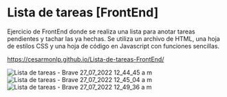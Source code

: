 # Lista de tareas [FrontEnd]

Ejercicio de FrontEnd donde se realiza una lista para anotar tareas pendientes y tachar las ya hechas. Se utiliza un archivo de HTML, una hoja de estilos CSS y una hoja de código en Javascript con funciones sencillas.

https://cesarmonlp.github.io/Lista-de-tareas-FrontEnd/

![Lista de tareas - Brave 27_07_2022 12_44_45 a  m](https://user-images.githubusercontent.com/87048793/181171355-30f5815c-c20b-49a9-a044-0bd5dad23c2b.png)
![Lista de tareas - Brave 27_07_2022 12_45_04 a  m](https://user-images.githubusercontent.com/87048793/181171372-3ff48a58-6057-46a2-a85c-b5e85787f400.png)
![Lista de tareas - Brave 27_07_2022 12_49_36 a  m](https://user-images.githubusercontent.com/87048793/181171387-d87e5a1e-76fa-49c9-9952-c5504609be0d.png)
